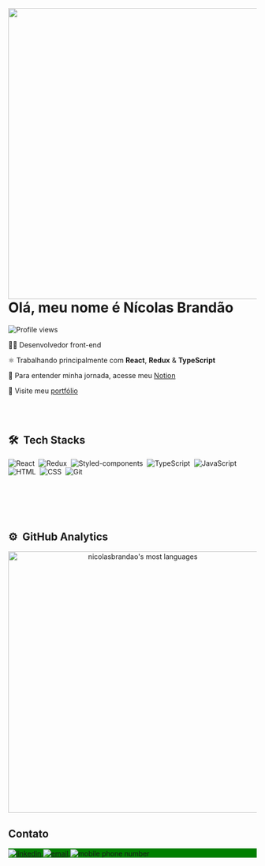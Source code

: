 <img align="right" height="590em" src="https://user-images.githubusercontent.com/107960652/215524875-7762de47-949b-48b7-bde5-1b9ddc2e95c5.png"/>
<h1 align="left">Olá, meu nome é Nícolas Brandão</h1>
<p align="left"><img src="https://komarev.com/ghpvc/?username=nicolasbrandao&color=green" alt="Profile views" /></p>

👨‍💻 Desenvolvedor front-end

⚛️ Trabalhando principalmente com **React**, **Redux** & **TypeScript**

🚀 Para entender minha jornada, acesse meu [Notion](https://frill-word-deb.notion.site/05e98f1767054c43a2cea6118e331bcb?v=a47a1074574940c7a0a7091ccdd706de)

🚧 Visite meu [portfólio](https://nicolasbrandao.github.io/portfolio/)

<br><br>

## 🛠 &nbsp;Tech Stacks

![React](https://img.shields.io/badge/-React-05122A?style=flat&logo=react)&nbsp;
![Redux](https://img.shields.io/badge/-Redux-05122A?style=flat&logo=redux)&nbsp;
![Styled-components](https://img.shields.io/badge/-StyledComponents-05122A?style=flat&logo=styled-components)&nbsp;
![TypeScript](https://img.shields.io/badge/-TypeScript-05122A?style=flat&logo=typescript)&nbsp;
![JavaScript](https://img.shields.io/badge/-JavaScript-05122A?style=flat&logo=javascript)&nbsp;
![HTML](https://img.shields.io/badge/-HTML-05122A?style=flat&logo=HTML5)&nbsp;
![CSS](https://img.shields.io/badge/-CSS-05122A?style=flat&logo=CSS3&logoColor=1572B6)&nbsp;
![Git](https://img.shields.io/badge/-Git-05122A?style=flat&logo=git)&nbsp;

<br><br><br><br>

## ⚙️ &nbsp;GitHub Analytics

<p align="center">
  <img width="530em" src="https://github-readme-stats.vercel.app/api/top-langs/?username=nicolasbrandao&layout=compact&theme=dark" alt="nicolasbrandao's most languages"/>
</p>

## Contato

<p align="left" style="background:green">
  <a href="https://linkedin.com/in/nicolasbrandao" target="_blank">
    <img align="center" src="https://img.shields.io/badge/-nicolasbrandao-05122A?style=flat&logo=linkedin" alt="linkedin"/>
  </a>
  <a href="mailto: nicolas.brandaor@gmail.com" target="_blank">
   <img align="center" src="https://img.shields.io/badge/-nicolas.brandaor@gmail.com-05122A?style=flat&logo=gmail" alt="email"/>
  </a>
  <img align="center" src="https://img.shields.io/badge/-(37)_9_9112_4140-05122A?style=flat&logo=whatsapp" alt="mobile phone number"/>
  

</p>
